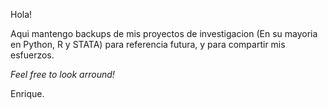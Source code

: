 Hola! 

Aqui mantengo backups de mis proyectos de investigacion (En su mayoria en Python, R y STATA) para referencia futura, y para compartir mis esfuerzos.

_Feel free to look arround!_

Enrique.

